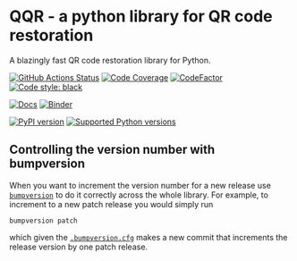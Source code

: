 # QQR - a python library for QR code restoration

A blazingly fast QR code restoration library for Python.

[![GitHub Actions Status](https://github.com/weeebdev/qqr/workflows/CI/CD/badge.svg)](https://github.com/weeebdev/qqr/actions)
[![Code Coverage](https://codecov.io/gh/weeebdev/qqr/graph/badge.svg?branch=master)](https://codecov.io/gh/weeebdev/qqr?branch=master)
[![CodeFactor](https://www.codefactor.io/repository/github/weeebdev/qqr/badge)](https://www.codefactor.io/repository/github/weeebdev/qqr)
[![Code style: black](https://img.shields.io/badge/code%20style-black-000000.svg)](https://github.com/psf/black)

[![Docs](https://img.shields.io/badge/docs-master-blue.svg)](https://weeebdev.github.io/qqr)
[![Binder](https://mybinder.org/badge_logo.svg)](https://mybinder.org/v2/gh/weeebdev/qqr/master)

<!-- Here qqr should be replaced with your library's name on PyPI  -->
[![PyPI version](https://badge.fury.io/py/qqr.svg)](https://badge.fury.io/py/qqr)
[![Supported Python versions](https://img.shields.io/pypi/pyversions/qqr.svg)](https://pypi.org/project/qqr/)


## Controlling the version number with bumpversion

When you want to increment the version number for a new release use [`bumpversion`](https://github.com/peritus/bumpversion) to do it correctly across the whole library.
For example, to increment to a new patch release you would simply run

```
bumpversion patch
```

which given the [`.bumpversion.cfg`](https://github.com/weeebdev/qqr/blob/master/.bumpversion.cfg) makes a new commit that increments the release version by one patch release.
